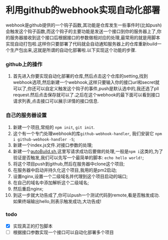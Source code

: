 # 利用github的webhook实现自动化部署

webhook是github提供的一个钩子函数,其功能是仓库发生一些事件时(比如push)会触发这个钩子函数,而这个钩子的主要功能是发送一个接口到你的服务器上了,你的服务器接收到这个接口后根据接口的参数做相对应的处理,最常用的就是用脚本实现自动打包啦.这样你只要部署了代码就会自动通知服务器上的仓库重新build一个生产包出来,这就是所谓的自动化部署啦.以下实现这个功能的步骤.

### github上的操作

1. 首先进入你要实现自动化部署的仓库,然后点击这个仓库的setting,找到webhook选项,然后新建一个webhook,这样只要输入你的接口url和secret就可以了,你还可以自定义触发这个钩子的事件,push是默认选中的,我还选了pll request.然后点击保存就可以了.之后在这个webhook的最下面可以看到接口请求列表,点击接口可以展示详情的接口信息.


### 自己的服务器设置

1. 新建一个项目,常规的 `npm init`, `git init`.
2. 这个有一个专门处理webhook的库`github-webhook-handler`, 我们安装它 `npm i github-webhook-handler -S`;
3. 新建一个index.js文件.对接口参数的处理;
4. 新建一个[autoBuild.sh](./autoBuild.sh),这里写请求成功后要做的处理,一般是`npm i`这类的,为了验证是否触发,我们可以先写一个最简单的脚本: `echo hello world!`;
5. 将这个项目push到github,然后在服务器中clone这个项目;
6. 在服务器中启动并持久化这个项目,我用的是pm2启动;
7. 设置nginx,设置一个二级域名并代理到这个项目启动的端口;
8. 在自己的域名中添加解析这个二级域名;
9. 然后重启nginx;
10. 到这一步就大功告成了,你可以push一个测试代码到remote,看是否触发成功.如果终端输出hello,则表示触发成功,大功告成!

### todo
- [x] 实现真正的打包脚本
- [ ] 根据接口参数实现一个接口可以自动化部署多个项目